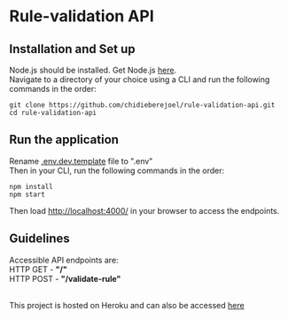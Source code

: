 # Rule-validation API

## Installation and Set up

Node.js should be installed. Get Node.js [here](https://nodejs.org/en/download/).\
Navigate to a directory of your choice using a CLI and run the following commands in the order:

```
git clone https://github.com/chidieberejoel/rule-validation-api.git
cd rule-validation-api
```

## Run the application
Rename [.env.dev.template](.env.dev.template) file to ".env" \
Then in your CLI, run the following commands in the order:

```
npm install
npm start
```
Then load <http://localhost:4000/> in your browser to access the endpoints.

## Guidelines
Accessible API endpoints are: \
HTTP GET - **"/"** \
HTTP POST - **"/validate-rule"**

\
This project is hosted on Heroku and can also be accessed [here](https://rule-validation-api-cj.herokuapp.com)